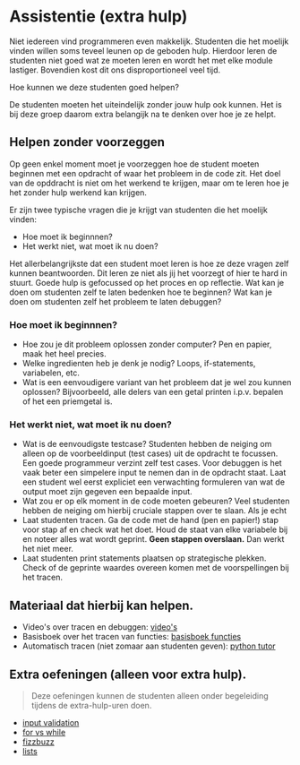 # Assistentie (extra hulp)

Niet iedereen vind programmeren even makkelijk. Studenten die het moelijk vinden
willen soms teveel leunen op de geboden hulp. Hierdoor leren de studenten niet
goed wat ze moeten leren en wordt het met elke module lastiger. Bovendien kost
dit ons disproportioneel veel tijd.

Hoe kunnen we deze studenten goed helpen?

De studenten moeten het uiteindelijk zonder jouw hulp ook kunnen. Het is bij deze
groep daarom extra belangijk na te denken over hoe je ze helpt.

## Helpen zonder voorzeggen

Op geen enkel moment moet je voorzeggen hoe de student moeten beginnen met een opdracht
of waar het probleem in de code zit. Het doel van de opddracht is niet om het werkend te
krijgen, maar om te leren hoe je het zonder hulp werkend kan krijgen.

Er zijn twee typische vragen die je krijgt van studenten die het moelijk vinden:

- Hoe moet ik beginnnen?
- Het werkt niet, wat moet ik nu doen?

Het allerbelangrijkste dat een student moet leren is hoe ze deze vragen zelf kunnen
beantwoorden. Dit leren ze niet als jij het voorzegt of hier te hard in stuurt.
Goede hulp is gefocussed op het proces en op reflectie. Wat kan je doen om studenten zelf te
laten bedenken hoe te beginnen? Wat kan je doen om studenten zelf het probleem
te laten debuggen?

### Hoe moet ik beginnnen?

- Hoe zou je dit probleem oplossen zonder computer? Pen en papier, maak het heel precies.
- Welke ingredienten heb je denk je nodig? Loops, if-statements, variabelen, etc.
- Wat is een eenvoudigere variant van het probleem dat je wel zou kunnen oplossen? Bijvoorbeeld,
alle delers van een getal printen i.p.v. bepalen of het een priemgetal is.

### Het werkt niet, wat moet ik nu doen?

- Wat is de eenvoudigste testcase? Studenten hebben de neiging om alleen op de
voorbeeldinput (test cases) uit de opdracht te focussen. Een goede programmeur verzint
zelf test cases. Voor debuggen is het vaak beter een simpelere input te nemen dan in de
opdracht staat. Laat een student wel eerst expliciet een verwachting formuleren van wat
de output moet zijn gegeven een bepaalde input.
- Wat zou er op elk moment in de code moeten gebeuren? Veel studenten hebben de neiging
om hierbij cruciale stappen over te slaan. Als je echt
- Laat studenten tracen. Ga de code met de hand (pen en papier!) stap voor stap af en check wat het doet.
Houd de staat van elke variabele bij en noteer alles wat wordt geprint. **Geen stappen overslaan.** Dan werkt het niet meer.
- Laat studenten print statements plaatsen op strategische plekken. Check of de geprinte waardes overeen komen met de
voorspellingen bij het tracen.


## Materiaal dat hierbij kan helpen.

- Video's over tracen en debuggen: [video's](/python/en/debugging-basics)
- Basisboek over het tracen van functies: [basisboek functies](https://pdp.mprog.nl/materials/python/en/functions/book_en.pdf)
- Automatisch tracen (niet zomaar aan studenten geven): [python tutor](https://pythontutor.com/visualize.html#mode=edit)


## Extra oefeningen (alleen voor extra hulp).

> Deze oefeningen kunnen de studenten alleen onder begeleiding tijdens de
extra-hulp-uren doen.

- [input validation](/extra-practice/input-validation)
- [for vs while](/extra-practice/for-while)
- [fizzbuzz](/extra-practice/fizzbuzz)
- [lists](/extra-practice/lists)
